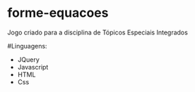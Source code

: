 # forme-equacoes
Jogo criado para a disciplina de Tópicos Especiais Integrados

#Linguagens:
- JQuery
- Javascript
- HTML
- Css
